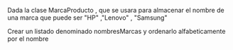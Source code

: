 
Dada la clase MarcaProducto , que se usara para almacenar el nombre de una marca que puede ser "HP" ,"Lenovo" , "Samsung"
  
Crear un listado denominado nombresMarcas y ordenarlo alfabeticamente por el nombre
